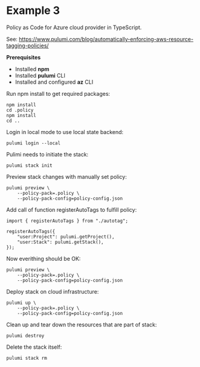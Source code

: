 # Example 3

Policy as Code for Azure cloud provider in TypeScript.

See: https://www.pulumi.com/blog/automatically-enforcing-aws-resource-tagging-policies/

__Prerequisites__
- Installed __npm__
- Installed __pulumi__ CLI
- Installed and configured __az__ CLI

Run npm install to get required packages:
```
npm install
cd .policy
npm install
cd ..
```

Login in local mode to use local state backend:
```
pulumi login --local
```

Pulimi needs to initiate the stack:
```
pulumi stack init
```

Preview stack changes with manually set policy:
```
pulumi preview \
    --policy-pack=.policy \
    --policy-pack-config=policy-config.json
```

Add call of function registerAutoTags to fulfill policy:
```
import { registerAutoTags } from "./autotag";

registerAutoTags({
    "user:Project": pulumi.getProject(),
    "user:Stack": pulumi.getStack(),
});
```

Now everithing should be OK:
```
pulumi preview \
    --policy-pack=.policy \
    --policy-pack-config=policy-config.json
```

Deploy stack on cloud infrastructure:
```
pulumi up \
    --policy-pack=.policy \
    --policy-pack-config=policy-config.json
```

Clean up and tear down the resources that are part of stack:
```
pulumi destroy
```

Delete the stack itself:
```
pulumi stack rm
```